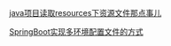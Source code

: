 [java项目读取resources下资源文件那点事儿](https://qiming.info/java项目读取resources下资源文件那点事儿/)

[SpringBoot实现多环境配置文件的方式](https://qiming.info/SpringBoot实现多环境配置文件的方式/)
